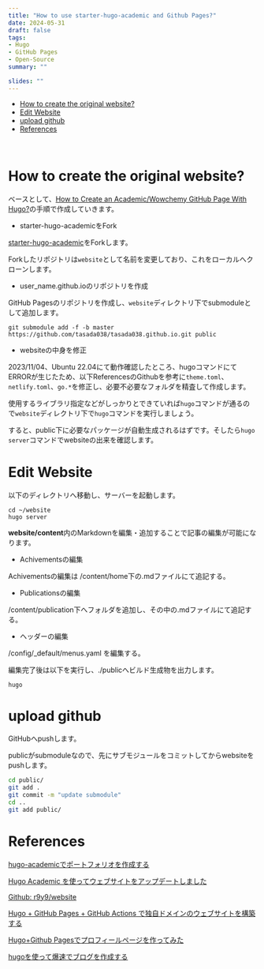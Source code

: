 ```yaml
---
title: "How to use starter-hugo-academic and Github Pages?"
date: 2024-05-31
draft: false
tags:
- Hugo
- GitHub Pages
- Open-Source
summary: ""

slides: ""
---
```


- [How to create the original website?](#how-to-create-the-original-website)
- [Edit Website](#edit-website)
- [upload github](#upload-github)
- [References](#references)

<br>

# How to create the original website?

ベースとして、[How to Create an Academic/Wowchemy GitHub Page With Hugo?](https://mickaellalande.github.io/post/tutorial/how-to-create-an-academic-github-page-with-hugo/)の手順で作成していきます。




- starter-hugo-academicをFork

[starter-hugo-academic](https://github.com/wowchemy/starter-hugo-academic)をForkします。

Forkしたリポジトリは`website`として名前を変更しており、これをローカルへクローンします。

- user_name.github.ioのリポジトリを作成

GitHub Pagesのリポジトリを作成し、`website`ディレクトリ下でsubmoduleとして追加します。

```sh: terminal
git submodule add -f -b master https://github.com/tasada038/tasada038.github.io.git public
```

- websiteの中身を修正

2023/11/04、Ubuntu 22.04にて動作確認したところ、hugoコマンドにてERRORが生じたため、以下ReferencesのGithubを参考に`theme.toml`、`netlify.toml`、`go.*`を修正し、必要不必要なフォルダを精査して作成します。

使用するライブラリ指定などがしっかりとできていれば`hugo`コマンドが通るので`website`ディレクトリ下で`hugo`コマンドを実行しましょう。

すると、public下に必要なパッケージが自動生成されるはずです。そしたら`hugo server`コマンドでwebsiteの出来を確認します。


# Edit Website

以下のディレクトリへ移動し、サーバーを起動します。

```sh: terminal
cd ~/website
hugo server
```

**website/content**内のMarkdownを編集・追加することで記事の編集が可能になります。

- Achivementsの編集

Achivementsの編集は /content/home下の.mdファイルにて追記する。

- Publicationsの編集

/content/publication下へフォルダを追加し、その中の.mdファイルにて追記する。

- ヘッダーの編集

/config/_default/menus.yaml を編集する。

編集完了後は以下を実行し、./publicへビルド生成物を出力します。

```sh: terminal
hugo
```

# upload github

GitHubへpushします。

publicがsubmoduleなので、先にサブモジュールをコミットしてからwebsiteをpushします。
```sh
cd public/
git add .
git commit -m "update submodule"
cd ..
git add public/
```


# References

[hugo-academicでポートフォリオを作成する](https://qiita.com/junffy/items/3188671d02a771920fd7)

[Hugo Academic を使ってウェブサイトをアップデートしました](https://r9y9.github.io/blog/2022/01/18/hugo-academic/)

[Github: r9y9/website](https://github.com/r9y9/website)

[Hugo + GitHub Pages + GitHub Actions で独自ドメインのウェブサイトを構築する](https://zenn.dev/nikaera/articles/hugo-github-actions-for-github-pages)

[Hugo+Github Pagesでプロフィールページを作ってみた](https://zenn.dev/okaponta/articles/c302f58507febc)

[hugoを使って爆速でブログを作成する](https://zenn.dev/harachan/articles/a043e9a756cae4)